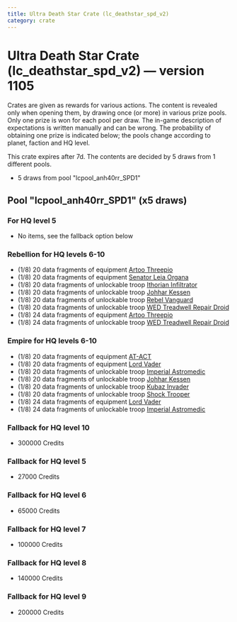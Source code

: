 ```yaml
---
title: Ultra Death Star Crate (lc_deathstar_spd_v2)
category: crate
---
```


# Ultra Death Star Crate (lc_deathstar_spd_v2) — version 1105

Crates are given as rewards for various actions. The content is revealed only when opening them, by drawing once (or more) in various prize pools. Only one prize is won for each pool per draw. The in-game description of expectations is written manually and can be wrong. The probability of obtaining one prize is indicated below; the pools change according to planet, faction and HQ level.

This crate expires after 7d. The contents are decided by 5 draws from 1 different pools.
  * 5 draws from pool "lcpool_anh40rr_SPD1"

## Pool "lcpool_anh40rr_SPD1" (x5 draws)

### For HQ level 5

  * No items, see the fallback option below

### Rebellion for HQ levels 6-10

  * (1/8) 20 data fragments of equipment [Artoo  Threepio](eqpRebelArtoo)
  * (1/8) 20 data fragments of equipment [Senator Leia Organa](eqpRebelDiplomat)
  * (1/8) 20 data fragments of unlockable troop [Ithorian Infiltrator](IthorianInfiltrator)
  * (1/8) 20 data fragments of unlockable troop [Johhar Kessen](RebelJohhar)
  * (1/8) 20 data fragments of unlockable troop [Rebel Vanguard](Vanguard)
  * (1/8) 20 data fragments of unlockable troop [WED Treadwell Repair Droid](Treadwell)
  * (1/8) 24 data fragments of equipment [Artoo  Threepio](eqpRebelArtoo)
  * (1/8) 24 data fragments of unlockable troop [WED Treadwell Repair Droid](Treadwell)

### Empire for HQ levels 6-10

  * (1/8) 20 data fragments of equipment [AT-ACT](eqpEmpireCargoGreatDane)
  * (1/8) 20 data fragments of equipment [Lord Vader](eqpEmpireLordVader)
  * (1/8) 20 data fragments of unlockable troop [Imperial Astromedic](R5Medic)
  * (1/8) 20 data fragments of unlockable troop [Johhar Kessen](EmpireJohhar)
  * (1/8) 20 data fragments of unlockable troop [Kubaz Invader](KubazInvader)
  * (1/8) 20 data fragments of unlockable troop [Shock Trooper](Shock)
  * (1/8) 24 data fragments of equipment [Lord Vader](eqpEmpireLordVader)
  * (1/8) 24 data fragments of unlockable troop [Imperial Astromedic](R5Medic)

### Fallback for HQ level 10

  * 300000 Credits

### Fallback for HQ level 5

  * 27000 Credits

### Fallback for HQ level 6

  * 65000 Credits

### Fallback for HQ level 7

  * 100000 Credits

### Fallback for HQ level 8

  * 140000 Credits

### Fallback for HQ level 9

  * 200000 Credits